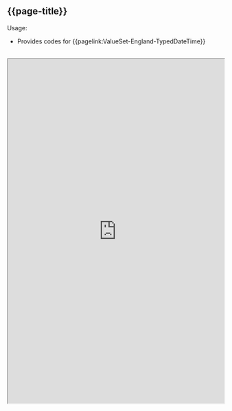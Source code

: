 ## {{page-title}}

Usage:
- Provides codes for {{pagelink:ValueSet-England-TypedDateTime}}

<br>


<iframe src="https://simplifier.net/guide/nhs-england-implementation-guide-stu1/Home/Terminology/All-CodeSystems/CodeSystem-England-ODSDateTime?version=1.1.0" height="800px" width="100%"></iframe>
